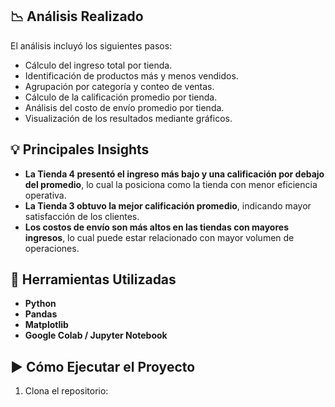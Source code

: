 
## 📉 Análisis Realizado

El análisis incluyó los siguientes pasos:

- Cálculo del ingreso total por tienda.
- Identificación de productos más y menos vendidos.
- Agrupación por categoría y conteo de ventas.
- Cálculo de la calificación promedio por tienda.
- Análisis del costo de envío promedio por tienda.
- Visualización de los resultados mediante gráficos.


## 💡 Principales Insights

- **La Tienda 4 presentó el ingreso más bajo y una calificación por debajo del promedio**, lo cual la posiciona como la tienda con menor eficiencia operativa.
- **La Tienda 3 obtuvo la mejor calificación promedio**, indicando mayor satisfacción de los clientes.
- **Los costos de envío son más altos en las tiendas con mayores ingresos**, lo cual puede estar relacionado con mayor volumen de operaciones.

## 📌 Herramientas Utilizadas

- **Python**
- **Pandas**
- **Matplotlib**
- **Google Colab / Jupyter Notebook**

## ▶️ Cómo Ejecutar el Proyecto

1. Clona el repositorio:
   
